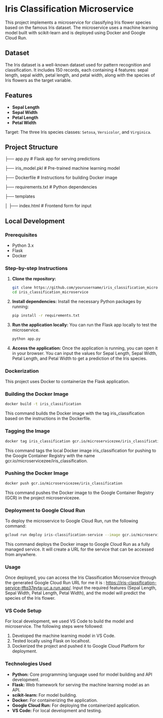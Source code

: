 # Iris Classification Microservice

This project implements a microservice for classifying Iris flower species based on the famous Iris dataset. The microservice uses a machine learning model built with scikit-learn and is deployed using Docker and Google Cloud Run.

## Dataset

The Iris dataset is a well-known dataset used for pattern recognition and classification. It includes 150 records, each containing 4 features: sepal length, sepal width, petal length, and petal width, along with the species of Iris flowers as the target variable.

## Features

- **Sepal Length**
- **Sepal Width**
- **Petal Length**
- **Petal Width**

Target: The three Iris species classes: `Setosa`, `Versicolor`, and `Virginica`.

## Project Structure

├── app.py # Flask app for serving predictions

├── iris_model.pkl # Pre-trained machine learning model 

├── Dockerfile # Instructions for building Docker image 

├── requirements.txt # Python dependencies 

├── templates 

│ ├── index.html # Frontend form for input 



## Local Development

### Prerequisites

- Python 3.x
- Flask
- Docker

### Step-by-step Instructions

1. **Clone the repository:**

   ```bash
   git clone https://github.com/yourusername/iris_classification_microservice.git
   cd iris_classification_microservice
   ```
   
2. **Install dependencies:**
   Install the necessary Python packages by running:

   ```bash
   pip install -r requirements.txt
   ```
3. **Run the application locally:**
   You can run the Flask app locally to test the microservice.

   ```bash
   python app.py
   ```
4. **Access the application:**
   Once the application is running, you can open it in your browser. You can input the values for Sepal Length, Sepal Width, Petal Length, and Petal Width to get a prediction of the Iris species.

### Dockerization

This project uses Docker to containerize the Flask application.

### Building the Docker Image 
```bash
docker build -t iris_classification
```
This command builds the Docker image with the tag iris_classification based on the instructions in the Dockerfile.

### Tagging the Image
```bash
docker tag iris_classification gcr.io/microservicezee/iris_classification
```
This command tags the local Docker image iris_classification for pushing to the Google Container Registry with the name gcr.io/microservicezee/iris_classification.

### Pushing the Docker Image
```bash
docker push gcr.io/microservicezee/iris_classification
```
This command pushes the Docker image to the Google Container Registry (GCR) in the project microservicezee.

### Deployment to Google Cloud Run

To deploy the microservice to Google Cloud Run, run the following command:

```bash
gcloud run deploy iris-classification-service --image gcr.io/microservicezee/iris_classification --platform managed --region us-central1 --allow-unauthenticated
```
This command deploys the Docker image to Google Cloud Run as a fully managed service. It will create a URL for the service that can be accessed from anywhere.

### Usage

Once deployed, you can access the Iris Classification Microservice through the generated Google Cloud Run URL for me it is : https://iris-classification-service-tftq37eyta-uc.a.run.app/. Input the required features (Sepal Length, Sepal Width, Petal Length, Petal Width), and the model will predict the species of the Iris flower.

### VS Code Setup
For local development, we used VS Code to build the model and microservice. The following steps were followed:

1. Developed the machine learning model in VS Code.
2. Tested locally using Flask on localhost.
3. Dockerized the project and pushed it to Google Cloud Platform for deployment.

### Technologies Used

- **Python:** Core programming language used for model building and API development.
- **Flask:** Web framework for serving the machine learning model as an API.
- **scikit-learn:** For model building.
- **Docker:** For containerizing the application.
- **Google Cloud Run:** For deploying the containerized application.
- **VS Code:** For local development and testing.




